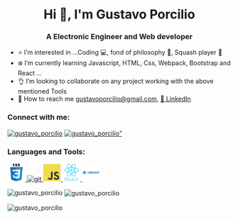<h1 align="center">Hi 👋, I'm Gustavo Porcilio</h1>
<h3 align="center">A Electronic Engineer and Web developer</h3>


- :star: I’m interested in ...Coding :computer:, fond of philosophy :blue_book:, Squash player :tennis:
-  :snowflake: I’m currently learning Javascript, HTML, Css, Webpack, Bootstrap and React ...
- :ok_hand: I’m looking to collaborate on any project working with the above mentioned Tools
- :email: How to reach me gustavoporcilio@gmail.com, [:briefcase: LinkedIn](https://www.linkedin.com/in/gustavo-ariel-porcilio/)

<h3 align="left">Connect with me:</h3>
<p align="left">
<a href="https://www.linkedin.com/in/gustavo-ariel-porcilio/" target="blank"><img align="center" src="https://raw.githubusercontent.com/rahuldkjain/github-profile-readme-generator/master/src/images/icons/Social/linked-in-alt.svg" alt="gustavo_porcilio" height="30" width="40" /></a>
<a href="https://twitter.com/gustavoporcilio" target="blank"><img align="center" src="https://user-images.githubusercontent.com/84629565/184330296-a0506b61-296b-4758-adcb-50b7972c8131.png" alt=gustavo_porcilio" height="40" width="40" /></a>

</p>

<h3 align="left">Languages and Tools:</h3>
<p align="left"> <a href="https://www.w3schools.com/css/" target="_blank" rel="noreferrer"> <img src="https://raw.githubusercontent.com/devicons/devicon/master/icons/css3/css3-original-wordmark.svg" alt="css3" width="40" height="40"/> </a> <a href="https://git-scm.com/" target="_blank" rel="noreferrer"> <img src="https://www.vectorlogo.zone/logos/git-scm/git-scm-icon.svg" alt="git" width="40" height="40"/> </a> <a href="https://developer.mozilla.org/en-US/docs/Web/JavaScript" target="_blank" rel="noreferrer"> <img src="https://raw.githubusercontent.com/devicons/devicon/master/icons/javascript/javascript-original.svg" alt="javascript" width="40" height="40"/> </a> <a href="https://reactjs.org/" target="_blank" rel="noreferrer"> <img src="https://raw.githubusercontent.com/devicons/devicon/master/icons/react/react-original-wordmark.svg" alt="react" width="40" height="40"/> </a> <a href="https://webpack.js.org" target="_blank" rel="noreferrer"> <img src="https://raw.githubusercontent.com/devicons/devicon/d00d0969292a6569d45b06d3f350f463a0107b0d/icons/webpack/webpack-original-wordmark.svg" alt="webpack" width="40" height="40"/> </a> </p>

<p><img align="left" src="https://github-readme-stats.vercel.app/api/top-langs?username=MarcoAurelioAntonio&show_icons=true&locale=en&layout=compact" alt="gustavo_porcilio" /></p>

<p>&nbsp;<img align="center" src="https://github-readme-stats.vercel.app/api?username=MarcoAurelioAntonio&show_icons=true&locale=en" alt="gustavo_porcilio" /></p>

<p><img align="center" src="https://github-readme-streak-stats.herokuapp.com/?user=MarcoAurelioAntonio&" alt="gustavo_porcilio" /></p>

<!---
gustavo_porcilio/gustavo_porcilio is a ✨ special ✨ repository because its `README.md` (this file) appears on your GitHub profile.
You can click the Preview link to take a look at your changes.
--->
